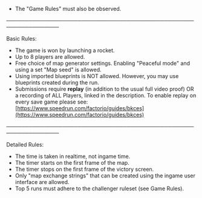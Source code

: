 - The "Game Rules" must also be observed.

────────────────────────────────────────────────────────────────

Basic Rules:

- The game is won by launching a rocket.
- Up to 8 players are allowed.
- Free choice of map generator settings. Enabling "Peaceful mode" and using a set "Map seed" is allowed.
- Using imported blueprints is NOT allowed. However, you may use blueprints created during the run.
- Submissions require **replay** (in addition to the usual full video proof) OR a recording of ALL Players, linked in the description. 
To enable replay on every save game please see: [https://www.speedrun.com/factorio/guides/bkces](https://www.speedrun.com/factorio/guides/bkces)

────────────────────────────────────────────────────────────────

Detailed Rules:

- The time is taken in realtime, not ingame time.
- The timer starts on the first frame of the map.
- The timer stops on the first frame of the victory screen.
- Only "map exchange strings" that can be created using the ingame user interface are allowed.
- Top 5 runs must adhere to the challenger ruleset (see Game Rules).